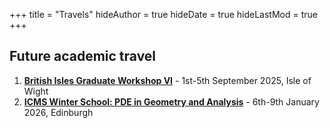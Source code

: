 +++
title = "Travels"
hideAuthor = true
hideDate = true
hideLastMod = true
+++
## Future academic travel
1. [**British Isles Graduate Workshop VI**](https://enric-sf.github.io/BIGW_VI/index.html) - 1st-5th September 2025, Isle of Wight
1. [**ICMS Winter School: PDE in Geometry and Analysis**](https://pde-geometry-analysis.github.io/) - 6th-9th January 2026, Edinburgh